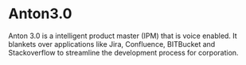 # Anton3.0
Anton 3.0 is a intelligent product master (IPM) that is voice enabled. It blankets over applications like Jira, Confluence, BITBucket and Stackoverflow to streamline the development process for corporation. 
